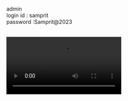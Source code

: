


admin
<br>
login id : samprit <br>
password :Samprit@2023

<br>

<video controls autoplay>
  <source src="1.mp4" type="video/mp4">
</video>
  
